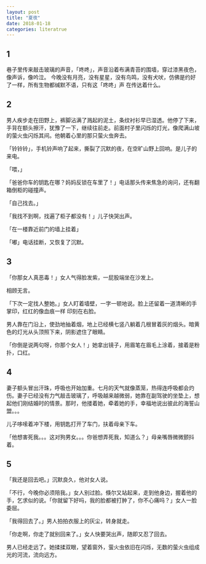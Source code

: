 ```yaml
---
layout: post
title: "夏夜"
date: 2018-01-18
categories: literatrue
---
```

## 1
巷子里传来敲击玻璃的声音，「咚咚」，声音沿着布满青苔的围墙，穿过漆黑夜色，像声诉，像吟泣。
今晚没有月亮，没有星星，没有鸟鸣，没有犬吠，仿佛是约好了一样，所有生物都缄默不语，只有这「咚咚」声
在传达着什么。

## 2
男人疾步走在田野上，裤脚沾满了溅起的泥土，条纹衬衫早已湿透。他停了下来，手背在额头擦汗，犹豫了一下，继续往前走。前面村子里闪烁的灯光，像爬满山坡的萤火虫闪烁其间。他朝着心里的那只萤火虫奔去。

「铃铃铃」，手机铃声响了起来，撕裂了沉默的夜，在空旷山野上回响。是儿子的来电。

「喂，」

「爸爸你车的钥匙在哪？妈妈反锁在车里了！」电话那头传来焦急的询问，还有翻箱倒柜的碰撞声。

「自己找去。」

「我找不到啊，找遍了柜子都没有！」儿子快哭出声。

「在一楼靠近前门的墙上挂着」

「嘟」电话挂断，又恢复了沉默。

## 3
「你那女人真恶毒！」女人气得脸发紫，一屁股端坐在沙发上。

相顾无言。

「下次一定找人整她。」女人盯着墙壁，一字一顿地说。脸上还留着一道清晰的手掌印，红红的像血痕一样
印刻在右脸。

男人靠在门沿上，使劲地抽着烟，地上已经横七竖八躺着几根冒着灰的烟头。暗黄色的灯光从头顶照下来，阴影遮住了眼睛。

「你倒是说两句呀，你那个女人！」她拿出镜子，用眉笔在眉毛上涂着，接着是粉扑，口红。
## 4
妻子额头冒出汗珠，呼吸也开始加重。七月的天气就像蒸笼，热得连呼吸都会灼伤。妻子已经没有力气敲击玻璃了，呼吸越来越微弱，她靠在副驾驶的坐垫上，想起他们刚结婚时的情景。那时，他搂着她，牵着她的手，幸福地说出彼此的海誓山盟。。。

儿子哆嗦着冲下楼，用钥匙打开了车门，扶着母亲下车。

「他想害死我。。。这对狗男女。。。你爸想弄死我，知道么？」母亲嘴唇微微颤抖着。

## 5
「我还是回去吧。」沉默良久，他对女人说。

「不行，今晚你必须陪我。」女人别过脸。倏尔又站起来，走到他身边，握着他的手，乞求似的说。「你就留下好吗，我的脸都被打肿了，你不心痛吗？」女人一脸委屈。

「我得回去了。」男人拍拍衣服上的灰尘，转身就走。

「你走啊，你走了就别回来了。」女人快要哭出声，随即又忍了回去。

男人已经走远了。她揉揉双眼，望着窗外，萤火虫依旧在闪烁，无数的萤火虫组成光的河流，流向远方。

